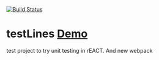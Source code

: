 [![Build Status](https://travis-ci.org/SoFarAwayDev/testLines.svg?branch=master)](https://travis-ci.org/SoFarAwayDev/testLines)
# testLines [Demo](https://bluelines.azurewebsites.net/)
test project to try unit testing in rEACT. And new webpack
